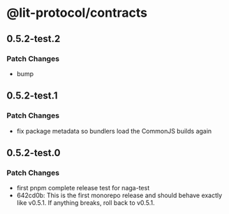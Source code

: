 # @lit-protocol/contracts

## 0.5.2-test.2

### Patch Changes

- bump

## 0.5.2-test.1

### Patch Changes

- fix package metadata so bundlers load the CommonJS builds again

## 0.5.2-test.0

### Patch Changes

- first pnpm complete release test for naga-test
- 642cd0b: This is the first monorepo release and should behave exactly like v0.5.1. If anything breaks, roll back to v0.5.1.
